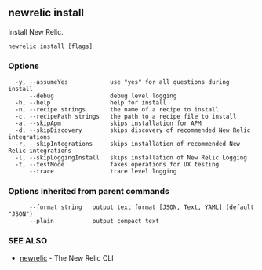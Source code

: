 ## newrelic install

Install New Relic.

```
newrelic install [flags]
```

### Options

```
  -y, --assumeYes            use "yes" for all questions during install
      --debug                debug level logging
  -h, --help                 help for install
  -n, --recipe strings       the name of a recipe to install
  -c, --recipePath strings   the path to a recipe file to install
  -a, --skipApm              skips installation for APM
  -d, --skipDiscovery        skips discovery of recommended New Relic integrations
  -r, --skipIntegrations     skips installation of recommended New Relic integrations
  -l, --skipLoggingInstall   skips installation of New Relic Logging
  -t, --testMode             fakes operations for UX testing
      --trace                trace level logging
```

### Options inherited from parent commands

```
      --format string   output text format [JSON, Text, YAML] (default "JSON")
      --plain           output compact text
```

### SEE ALSO

* [newrelic](newrelic.md)	 - The New Relic CLI

